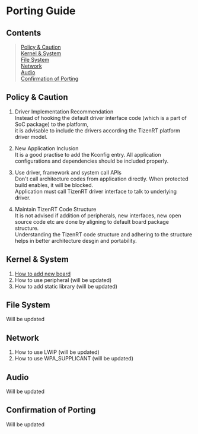 # Porting Guide

## Contents
> [Policy & Caution](policy--caution)  
> [Kernel & System](#kernel--system)  
> [File System](#file-system)  
> [Network](#network)  
> [Audio](#audio)  
> [Confirmation of Porting](#confirmation-of-porting)

## Policy & Caution
1. Driver Implementation Recommendation  
Instead of hooking the default driver interface code (which is a part of SoC package) to the platform,  
it is advisable to include the drivers according the TizenRT platform driver model.

2. New Application Inclusion  
It is a good practise to add the Kconfig entry. All application configurations and dependencies should be included properly.

3. Use driver, framework and system call APIs  
Don't call architecture codes from application directly. When protected build enables, it will be blocked.  
Application must call TizenRT driver interface to talk to underlying driver.

4. Maintain TizenRT Code Structure  
It is not advised if addition of peripherals, new interfaces, new open source code etc are done by aligning to default board package structure.  
Understanding the TizenRT code structure and adhering to the structure helps in better architecture desgin and portability.


## Kernel & System
1. [How to add new board](HowToAddnewBoard.md)
2. How to use peripheral (will be updated)
3. How to add static library (will be updated)

## File System
Will be updated

## Network
1. How to use LWIP (will be updated)
2. How to use WPA_SUPPLICANT (will be updated)

## Audio
Will be updated

## Confirmation of Porting
Will be updated
